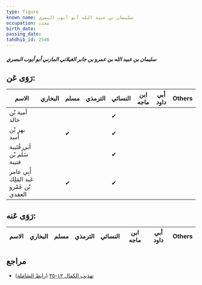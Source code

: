 ```yaml
---
type: figure
known_name: سليمان بن عبيد الله أبو أيوب البصري
occupation: محدث
birth_date:
passing_date:
tahdhib_id: 2546
---
```

##### سليمان بن عبيد الله بن عمرو بن جابر الغيلاني المازني أبو أيوب البصري

## رَوَى عَن:
| الاسم                                     | البخاري | مسلم | الترمذي | النسائي | ابن ماجه | أبي داود | Others |
| ----------------------------------------- | ------- | ---- | ------- | ------- | -------- | -------- | ------ |
| أمية بْن خالد                             |         |      |         | ✔       |          |          |        |
| بهز بْن أسد                               |         | ✔    |         | ✔       |          |          |        |
| أبي قُتَيبة سَلْم بْن قتيبة               |         |      |         | ✔       |          |          |        |
| أَبِي عامر عَبد المَلِك بْن عَمْرو العقدي |         | ✔    |         | ✔       |          |          |        |
## رَوَى عَنه:
| الاسم | البخاري | مسلم | الترمذي | النسائي | ابن ماجه | أبي داود | Others |
| ----- | ------- | ---- | ------- | ------- | -------- | -------- | ------ |
## مراجع
- [تهذيب الكمال ١٢-٣٥](obsidian://open?vault=Tahdhib-al-Kamal&file=Figures/٢٥٤٦-سليمان%20بن%20عبيد%20الله%20بن%20عمرو%20بن%20جابر%20الغيلاني%20المازني%20أبو%20أيوب%20البصري) ([رابط الشاملة](https://shamela.ws/book/3722/5808))